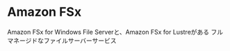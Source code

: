 # Amazon FSx
  Amazon FSx for Windows File Serverと、Amazon FSx for Lustreがある
  フルマネージドなファイルサーバーサービス
  